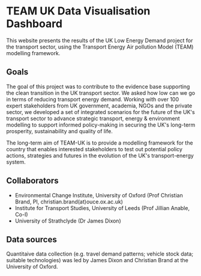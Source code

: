 # TEAM UK Data Visualisation Dashboard

This website presents the results of the UK Low Energy Demand project for the transport sector, using the Transport Energy Air pollution Model (TEAM) modelling framework.

## Goals

The goal of this project was to contribute to the evidence base supporting the clean transition in the UK transport sector. We asked how low can we go in terms of reducing transport energy demand. Working with over 100 expert stakeholders from UK government, academia, NGOs and the private sector, we developed a set of integrated scenarios for the future of the UK's transport sector to advance strategic transport, energy & environment modelling to support informed policy-making in securing the UK's long-term prosperity, sustainability and quality of life.

The long-term aim of TEAM-UK is to provide a modelling framework for the country that enables interested stakeholders to test out potential policy actions, strategies and futures in the evolution of the UK's transport-energy system.

## Collaborators

- Environmental Change Institute, University of Oxford (Prof Christian Brand, PI, christian.brand(at)ouce.ox.ac.uk)
- Institute for Transport Studies, University of Leeds (Prof Jillian Anable, Co-I)
- University of Strathclyde (Dr James Dixon)

## Data sources

Quantitaive data collection (e.g. travel demand patterns; vehicle stock data; suitable technologies) was led by James Dixon and Christian Brand at the University of Oxford.
